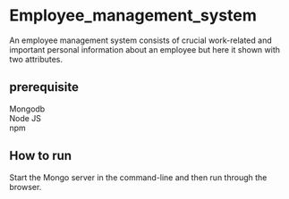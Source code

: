 # Employee_management_system
An employee management system consists of crucial work-related and important personal information about an employee but here it shown with two attributes.

## prerequisite
Mongodb<br>
Node JS<br>
npm<br>

## How to run<br>
Start the Mongo server in the command-line and then run through the browser.

